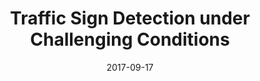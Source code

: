 ---
# Documentation: https://sourcethemes.com/academic/docs/managing-content/

title: "Traffic Sign Detection under Challenging Conditions"
summary: "We propose a Traffic Sign Detection & Segmentation pipeline. A faster RCNN has been used to detect traffic signs from different challenged conditions. The challenging conditions are classified using an RCNN. With the help of Kalman filter and Lukas-Kanade tracker the detection process is improved. Finally, a Convolutional Neural Network (CNN) is used to classify the signs of the frames"
authors: ["Shahruk Hossain", "Suhail Najeeb"]
tags: ["traffic-sign-recognition", "frcnn", "cnn","deep-learning","computer-vision","video"]
categories: ["computer-vision"]
date: 2017-09-17

# Optional external URL for project (replaces project detail page).
external_link: "https://github.com/suhailnajeeb/traffic-sign-detection-vip2017"

# Featured image
# To use, add an image named `featured.jpg/png` to your page's folder.
# Focal points: Smart, Center, TopLeft, Top, TopRight, Left, Right, BottomLeft, Bottom, BottomRight.
image:
  caption: ""
  focal_point: ""
  preview_only: false

# Custom links (optional).
#   Uncomment and edit lines below to show custom links.
links:
- name: Follow
  url: https://twitter.com/najeeb_suhail
  icon_pack: fab
  icon: twitter

url_code: "https://github.com/suhailnajeeb/traffic-sign-detection-vip2017"
url_pdf: ""
url_slides: ""
url_video: ""

# Slides (optional).
#   Associate this project with Markdown slides.
#   Simply enter your slide deck's filename without extension.
#   E.g. `slides = "example-slides"` references `content/slides/example-slides.md`.
#   Otherwise, set `slides = ""`.
slides: ""
---